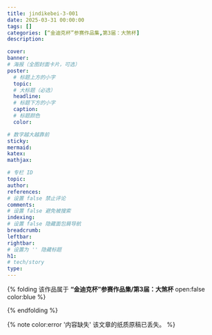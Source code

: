 ```yaml
---
title: jindikebei-3-001
date: 2025-03-31 00:00:00
tags: []
categories: [“金迪克杯”参赛作品集,第3届：大煞杯]
description: 

cover: 
banner:
# 海报（全图封面卡片，可选）
poster:
  # 标题上方的小字
  topic:
  # 大标题（必选）
  headline:
  # 标题下方的小字
  caption:
  # 标题颜色
  color:

# 数字越大越靠前
sticky:
mermaid:
katex: 
mathjax: 

# 专栏 ID
topic: 
author: 
references:
# 设置 false 禁止评论
comments: 
# 设置 false 避免被搜索
indexing: 
# 设置 false 隐藏面包屑导航
breadcrumb: 
leftbar: 
rightbar:
# 设置为 '' 隐藏标题
h1: 
# tech/story
type: 
---
```


{% folding 该作品属于 **“金迪克杯”参赛作品集/第3届：大煞杯** open:false color:blue %}

  <!-- {% image /assets/images/head-jindikebei-3.jpeg download:true width: padding: bg: fancybox: %} -->

{% endfolding %}

{% note color:error '内容缺失' 该文章的纸质原稿已丢失。 %}